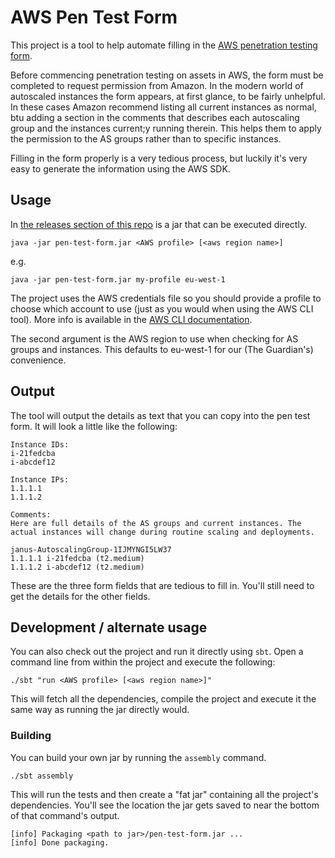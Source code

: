 AWS Pen Test Form
=================

This project is a tool to help automate filling in the
[AWS penetration testing form](https://portal.aws.amazon.com/gp/aws/html-forms-controller/contactus/AWSSecurityPenTestRequest).

Before commencing penetration testing on assets in AWS, the form must
be completed to request permission from Amazon. In the modern world of
autoscaled instances the form appears, at first glance, to be fairly
unhelpful. In these cases Amazon recommend listing all current
instances as normal, btu adding a section in the comments that
describes each autoscaling group and the instances current;y running
therein. This helps them to apply the permission to the AS groups
rather than to specific instances.

Filling in the form properly is a very tedious process, but luckily
it's very easy to generate the information using the AWS SDK.

## Usage

In
[the releases section of this repo](https://github.com/guardian/aws-pen-test-form/releases)
is a jar that can be executed directly.

    java -jar pen-test-form.jar <AWS profile> [<aws region name>]

e.g.

    java -jar pen-test-form.jar my-profile eu-west-1

The project uses the AWS credentials file so you should provide a
profile to choose which account to use (just as you would when using
the AWS CLI tool). More info is available in the
[AWS CLI documentation](http://docs.aws.amazon.com/cli/latest/userguide/cli-chap-getting-started.html).

The second argument is the AWS region to use when checking for AS
groups and instances. This defaults to eu-west-1 for our (The
Guardian's) convenience.

## Output

The tool will output the details as text that you can copy into the
pen test form. It will look a little like the following:

    Instance IDs:
    i-21fedcba
    i-abcdef12
    
    Instance IPs:
    1.1.1.1
    1.1.1.2
    
    Comments:
    Here are full details of the AS groups and current instances. The actual instances will change during routine scaling and deployments.
    
    janus-AutoscalingGroup-1IJMYNGI5LW37
    1.1.1.1	i-21fedcba (t2.medium)
    1.1.1.2	i-abcdef12 (t2.medium)

These are the three form fields that are tedious to fill in. You'll
still need to get the details for the other fields.

## Development / alternate usage

You can also check out the project and run it directly using
`sbt`. Open a command line from within the project and execute the
following:

    ./sbt "run <AWS profile> [<aws region name>]"

This will fetch all the dependencies, compile the project and execute
it the same way as running the jar directly would.

### Building

You can build your own jar by running the `assembly` command.

    ./sbt assembly

This will run the tests and then create a "fat jar" containing all the
project's dependencies. You'll see the location the jar gets saved to
near the bottom of that command's output.

    [info] Packaging <path to jar>/pen-test-form.jar ...
    [info] Done packaging.

